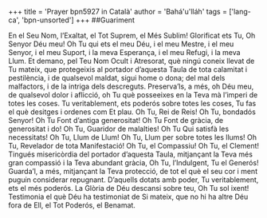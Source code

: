 +++
title = 'Prayer bpn5927 in Català'
author = 'Bahá'u'lláh'
tags = ['lang-ca', 'bpn-unsorted']
+++
##Guariment

En el Seu Nom, l’Exaltat, el Tot Suprem, el Més Sublim! Glorificat ets Tu, Oh Senyor Déu meu! Oh Tu qui ets el meu Déu, i el meu Mestre, i el meu Senyor, i el meu Suport, i la meva Esperança, i el meu Refugi, i la meva Llum. Et demano, pel Teu Nom Ocult i Atresorat, què ningú coneix llevat de Tu mateix, que protegeixis al portador d’aquesta Taula de tota calamitat i pestilència, i de qualsevol maldat, sigui home o dona; del mal dels malfactors, i de la intriga dels descreguts. Preserva’ls, a més, oh Déu meu, de qualsevol dolor i aflicció, oh Tu què posseeixes en la Teva mà l’imperi de totes les coses. Tu veritablement, ets poderós sobre totes les coses, Tu fas el què  desitges i ordenes com Et plau.
Oh Tu, Rei de Reis! Oh Tu, bondadós Senyor! Oh Tu Font d’antiga generositat! Oh Tu Font de gràcia, de generositat i do! Oh Tu, Guaridor de malalties! Oh Tu Qui satisfà les necessitats! Oh Tu, Llum de Llum! Oh Tu, Llum per sobre totes les llums! Oh Tu, Revelador de tota Manifestació! Oh Tu, el Compassiu! Oh Tu, el Clement! Tingués misericòrdia del portador d’aquesta Taula, mitjançant la Teva més gran compassió i la Teva abundant gràcia, Oh Tu, l’Indulgent, Tu el Generós! Guarda’l, a més, mitjançant la Teva protecció, de tot el què el seu cor i ment puguin considerar repugnant. D’aquells dotats amb poder, Tu  veritablement, ets el més poderós.
La Glòria de Déu descansi sobre teu, Oh Tu sol ixent! Testimonia el què Déu ha testimoniat de Si mateix, que no hi ha altre Déu fora de Ell, el Tot Poderós, el Benamat.
